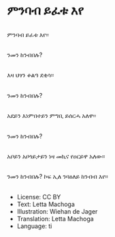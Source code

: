 # ምንባብ ይፈቱ እየ

##
ምንባብ ይፈቱ እየ፡፡

##
ንመን ከንብበሉ?

##
እዛ ህፃን ቆልዓ ደቂሳ፡፡

##
ንመን ከንብበሉ?

##
አደይን እነምበተይን ምግቢ ይሰርሓ አለዋ፡፡

##
ንመን ከንብበሉ?

##
አቦይን አቦጎይታይን ነዛ መኪና የዐርይዋ አለው፡፡

##
ንመን ከንብበሉ? ኮፍ ኢለ ንባዕለይ ከንብብ እየ፡፡

##
* License: CC BY
* Text: Letta Machoga
* Illustration: Wiehan de Jager
* Translation: Letta Machoga
* Language: ti
